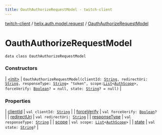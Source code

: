 ```yaml
---
title: OauthAuthorizeRequestModel - twitch-client
---
```


[twitch-client](../../index.html) / [helix.auth.model.request](../index.html) / [OauthAuthorizeRequestModel](./index.html)

# OauthAuthorizeRequestModel

`data class OauthAuthorizeRequestModel`

### Constructors

| [&lt;init&gt;](-init-.html) | `OauthAuthorizeRequestModel(clientId: `[`String`](https://kotlinlang.org/api/latest/jvm/stdlib/kotlin/-string/index.html)`, redirectUri: `[`String`](https://kotlinlang.org/api/latest/jvm/stdlib/kotlin/-string/index.html)`, responseType: `[`String`](https://kotlinlang.org/api/latest/jvm/stdlib/kotlin/-string/index.html)` = "token", scope: `[`List`](https://kotlinlang.org/api/latest/jvm/stdlib/kotlin.collections/-list/index.html)`<`[`AuthScope`](../../helix.auth.model/-auth-scope/index.html)`>, forceVerify: `[`Boolean`](https://kotlinlang.org/api/latest/jvm/stdlib/kotlin/-boolean/index.html)`? = null, state: `[`String`](https://kotlinlang.org/api/latest/jvm/stdlib/kotlin/-string/index.html)`? = null)` |

### Properties

| [clientId](client-id.html) | `val clientId: `[`String`](https://kotlinlang.org/api/latest/jvm/stdlib/kotlin/-string/index.html) |
| [forceVerify](force-verify.html) | `val forceVerify: `[`Boolean`](https://kotlinlang.org/api/latest/jvm/stdlib/kotlin/-boolean/index.html)`?` |
| [redirectUri](redirect-uri.html) | `val redirectUri: `[`String`](https://kotlinlang.org/api/latest/jvm/stdlib/kotlin/-string/index.html) |
| [responseType](response-type.html) | `val responseType: `[`String`](https://kotlinlang.org/api/latest/jvm/stdlib/kotlin/-string/index.html) |
| [scope](scope.html) | `val scope: `[`List`](https://kotlinlang.org/api/latest/jvm/stdlib/kotlin.collections/-list/index.html)`<`[`AuthScope`](../../helix.auth.model/-auth-scope/index.html)`>` |
| [state](state.html) | `val state: `[`String`](https://kotlinlang.org/api/latest/jvm/stdlib/kotlin/-string/index.html)`?` |

